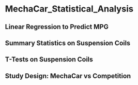 # MechaCar_Statistical_Analysis

## Linear Regression to Predict MPG


## Summary Statistics on Suspension Coils


## T-Tests on Suspension Coils


## Study Design: MechaCar vs Competition